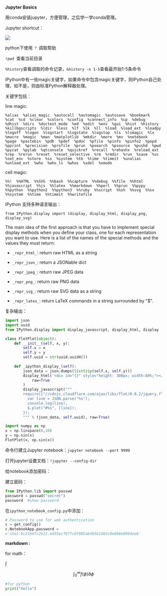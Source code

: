 **Jupyter Basics**

用conda安装jupyter，方便管理，之后学一学conda管理。

Jupyter shortcut：

![](C:\Users\Hao\Desktop\blog\notebook_shortcuts_4_0.png)

python下使用 `？` 调取帮助

`!pwd `查看当前目录

`%history`查看调取的命令记录，`&history -n 1-5`查看最开始1-5条命令

IPython中有一些magic关键字，如果命令中包含magic关键字，则IPython自己处理，如不是，则由标准Python解释器处理。

关键字包括：

line magic:

`%alias  %alias_magic  %autocall  %automagic  %autosave  %bookmark  %cat  %cd  %clear  %colors  %config  %connect_info  %cp  %debug  %dhist  %dirs  %doctest_mode  %ed  %edit  %env  %gui  %hist  %history  %killbgscripts  %ldir  %less  %lf  %lk  %ll  %load  %load_ext  %loadpy  %logoff  %logon  %logstart  %logstate  %logstop  %ls  %lsmagic  %lx  %macro  %magic  %man  %matplotlib  %mkdir  %more  %mv  %notebook  %page  %pastebin  %pdb  %pdef  %pdoc  %pfile  %pinfo  %pinfo2  %popd  %pprint  %precision  %profile  %prun  %psearch  %psource  %pushd  %pwd  %pycat  %pylab  %qtconsole  %quickref  %recall  %rehashx  %reload_ext  %rep  %rerun  %reset  %reset_selective  %rm  %rmdir  %run  %save  %sc  %set_env  %store  %sx  %system  %tb  %time  %timeit  %unalias  %unload_ext  %who  %who_ls  %whos  %xdel  %xmode`

cell magic:

`%%!  %%HTML  %%SVG  %%bash  %%capture  %%debug  %%file  %%html  %%javascript  %%js  %%latex  %%markdown  %%perl  %%prun  %%pypy  %%python  %%python2  %%python3  %%ruby  %%script  %%sh  %%svg  %%sx  %%system  %%time  %%timeit  %%writefile`



IPython 支持多种语言输出：

`from IPython.display import (display, display_html, display_png, display_svg)`



The main idea of the first approach is that you have to implement special display methods when you define your class, one for each representation you want to use. Here is a list of the names of the special methods and the values they must return:

- `_repr_html_`: return raw HTML as a string

- `_repr_json_`: return a JSONable dict

- `_repr_jpeg_`: return raw JPEG data

- `_repr_png_`: return raw PNG data

- `_repr_svg_`: return raw SVG data as a string

- `_repr_latex_`: return LaTeX commands in a string surrounded by "$".

  

复杂输出：

```python
import json
import uuid
from IPython.display import display_javascript, display_html, display

class FlotPlot(object):
    def __init__(self, x, y):
        self.x = x
        self.y = y
        self.uuid = str(uuid.uuid4())
    
    def _ipython_display_(self):
        json_data = json.dumps(list(zip(self.x, self.y)))
        display_html('<div id="{}" style="height: 300px; width:80%;"></div>'.format(self.uuid),
            raw=True
        )
        display_javascript("""
        require(["//cdnjs.cloudflare.com/ajax/libs/flot/0.8.2/jquery.flot.min.js"], function() {
          var line = JSON.parse("%s");
          console.log(line);
          $.plot("#%s", [line]);
        });
        """ % (json_data, self.uuid), raw=True)

import numpy as np
x = np.linspace(0,10)
y = np.sin(x)
FlotPlot(x, np.sin(x))
```



命令行建立Jupyter notebook：`jupyter notebook --port 9999`

打开jupyter设置文档：`!jupyter --config-dir`

给notebook添加密码：

建立密码：

```python
from IPython.lib import passwd
password = passwd("secret")
password  #show password
```

在`ipython_notebook_config.py`中添加：

```python
# Password to use for web authentication
c = get_config()
c.NotebookApp.password = 
u'sha1:6c2164fc2b22:ed55ecf07fc0f985ab46561483c0e888e8964ae6'
```





**markdown :**

for math：

$\int$

$$ \int_0^\infty f(\phi) \partial \phi$$

```python
#for python
print("hello")
```